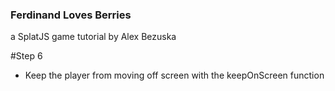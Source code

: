 ### Ferdinand Loves Berries
a SplatJS game tutorial by Alex Bezuska



#Step 6
- Keep the player from moving off screen with the keepOnScreen function